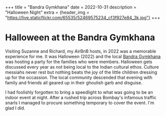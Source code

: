 +++
title = "Bandra Gymkhana"
date = 2022-10-31
description = "Halloween Night"
extra = {header_img = "https://live.staticflickr.com/65535/52469575234_cf3f927e84_3k.jpg"}
+++

# Halloween at the Bandra Gymkhana

Visiting Suzanne and Richard, my AirBnB hosts, in 2022 was a memorable experience for me. It was Halloween (2022) and the local [Bandra Gymkhana](https://www.thebandragym.com) was hosting a party for the families who were members. Halloween gets discussed every year as not being local to the Indian cultural ethos. Culture messiahs never rest but nothing beats the joy of the little children dressing up for the occassion. The local community descended that evening with family and friends all geared up in their ghoulish garb and disguise. 

I had foolishly forgotten to bring a speedlight to what was going to be an indoor event at night. After a rushed trip across Bombay's infamous traffic snarls I managed to procure something temporary to cover the event. I'm glad I did.

<div class="gallery">
  <a href="https://live.staticflickr.com/65535/52469575234_cf3f927e84_3k.jpg" data-ngthumb="https://live.staticflickr.com/65535/52469575234_8c31cc8a0f_c.jpg"></a>
  <a href="https://live.staticflickr.com/65535/52469573044_9db27fc345_3k.jpg" data-ngthumb="https://live.staticflickr.com/65535/52469573044_c8ebbd642b_c.jpg"> </a>
  <a href="https://live.staticflickr.com/65535/52469757585_874a46ca10_3k.jpg" data-ngthumb="https://live.staticflickr.com/65535/52469757585_d21594bdac_c.jpg"> </a>
  <a href="https://live.staticflickr.com/65535/52469577654_e4b900b7db_3k.jpg" data-ngthumb="https://live.staticflickr.com/65535/52469577654_71c78aedb8_c.jpg"> </a>
  <a href="https://live.staticflickr.com/65535/52468799087_221dde0083_3k.jpg" data-ngthumb="https://live.staticflickr.com/65535/52468799087_2f33696f7e_c.jpg"> </a>
  <a href="https://live.staticflickr.com/65535/52469847838_c9a758460a_3k.jpg" data-ngthumb="https://live.staticflickr.com/65535/52469847838_32012e6526_c.jpg"> </a>
  <a href="https://live.staticflickr.com/65535/52469580444_c9bd94649e_3k.jpg" data-ngthumb="https://live.staticflickr.com/65535/52469580444_2aef822870_c.jpg"> </a>
  <a href="https://live.staticflickr.com/65535/52469849893_4177664878_3k.jpg" data-ngthumb="https://live.staticflickr.com/65535/52469849893_b078699bdc_c.jpg"> </a>
  <a href="https://live.staticflickr.com/65535/52469766205_4b70fcfdcf_3k.jpg" data-ngthumb="https://live.staticflickr.com/65535/52469766205_aee1e00834_c.jpg"> </a>
</div>
